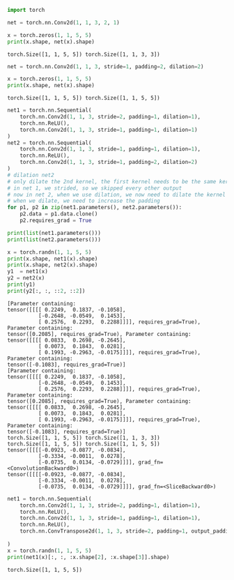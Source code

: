 ```python
import torch
```


```python
net = torch.nn.Conv2d(1, 1, 3, 2, 1)

x = torch.zeros(1, 1, 5, 5)
print(x.shape, net(x).shape)


```

    torch.Size([1, 1, 5, 5]) torch.Size([1, 1, 3, 3])



```python
net = torch.nn.Conv2d(1, 1, 3, stride=1, padding=2, dilation=2)

x = torch.zeros(1, 1, 5, 5)
print(x.shape, net(x).shape)
```

    torch.Size([1, 1, 5, 5]) torch.Size([1, 1, 5, 5])



```python
net1 = torch.nn.Sequential(
    torch.nn.Conv2d(1, 1, 3, stride=2, padding=1, dilation=1),
    torch.nn.ReLU(),
    torch.nn.Conv2d(1, 1, 3, stride=1, padding=1, dilation=1)
)
net2 = torch.nn.Sequential(
    torch.nn.Conv2d(1, 1, 3, stride=1, padding=1, dilation=1),
    torch.nn.ReLU(),
    torch.nn.Conv2d(1, 1, 3, stride=1, padding=2, dilation=2)
)
# dilation net2
# only dilate the 2nd kernel, the first kernel needs to be the same kernel
# in net 1, we strided, so we skipped every other output
# now in net 2, when we use dilation, we now need to dilate the kernel that comes after
# when we dilate, we need to increase the padding
for p1, p2 in zip(net1.parameters(), net2.parameters()):
    p2.data = p1.data.clone()
    p2.requires_grad = True

print(list(net1.parameters()))
print(list(net2.parameters()))

x = torch.randn(1, 1, 5, 5)
print(x.shape, net1(x).shape)
print(x.shape, net2(x).shape)
y1  = net1(x)
y2 = net2(x)
print(y1)
print(y2[:, :, ::2, ::2])
```

    [Parameter containing:
    tensor([[[[ 0.2249,  0.1837, -0.1058],
              [-0.2648, -0.0549,  0.1453],
              [ 0.2576,  0.2293,  0.2288]]]], requires_grad=True), Parameter containing:
    tensor([0.2085], requires_grad=True), Parameter containing:
    tensor([[[[ 0.0833,  0.2698, -0.2645],
              [ 0.0073,  0.1843,  0.0281],
              [ 0.1993, -0.2963, -0.0175]]]], requires_grad=True), Parameter containing:
    tensor([-0.1083], requires_grad=True)]
    [Parameter containing:
    tensor([[[[ 0.2249,  0.1837, -0.1058],
              [-0.2648, -0.0549,  0.1453],
              [ 0.2576,  0.2293,  0.2288]]]], requires_grad=True), Parameter containing:
    tensor([0.2085], requires_grad=True), Parameter containing:
    tensor([[[[ 0.0833,  0.2698, -0.2645],
              [ 0.0073,  0.1843,  0.0281],
              [ 0.1993, -0.2963, -0.0175]]]], requires_grad=True), Parameter containing:
    tensor([-0.1083], requires_grad=True)]
    torch.Size([1, 1, 5, 5]) torch.Size([1, 1, 3, 3])
    torch.Size([1, 1, 5, 5]) torch.Size([1, 1, 5, 5])
    tensor([[[[-0.0923, -0.0877, -0.0834],
              [-0.3334, -0.0011,  0.0278],
              [-0.0735,  0.0134, -0.0729]]]], grad_fn=<ConvolutionBackward0>)
    tensor([[[[-0.0923, -0.0877, -0.0834],
              [-0.3334, -0.0011,  0.0278],
              [-0.0735,  0.0134, -0.0729]]]], grad_fn=<SliceBackward0>)



```python
net1 = torch.nn.Sequential(
    torch.nn.Conv2d(1, 1, 3, stride=2, padding=1, dilation=1),
    torch.nn.ReLU(),
    torch.nn.Conv2d(1, 1, 3, stride=1, padding=1, dilation=1),
    torch.nn.ReLU(),
    torch.nn.ConvTranspose2d(1, 1, 3, stride=2, padding=1, output_padding=1) # stride here means, how much you want to upsample, 
                                                                        # padding here is cut and shrink the output. padding 0 will make output larger
)
x = torch.randn(1, 1, 5, 5)
print(net1(x)[:, :, :x.shape[2], :x.shape[3]].shape)
```

    torch.Size([1, 1, 5, 5])

